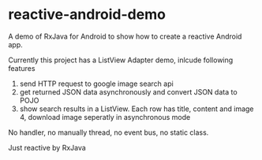 reactive-android-demo
=====================

A demo of RxJava for Android to show how to create a reactive Android app.


Currently this project has a ListView Adapter demo, inlcude following
features

1. send HTTP request to google image search api
2. get returned JSON data asynchronously and convert JSON data to POJO
3. show search results in a ListView. Each row has title, content and image
4, download image seperatly in asynchronous mode


No handler, no manually thread, no event bus, no static class. 

Just reactive by RxJava

